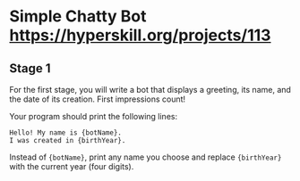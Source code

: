 # Simple Chatty Bot https://hyperskill.org/projects/113

## Stage 1
For the first stage, you will write a bot that displays a greeting, its name, and the date of its creation. First impressions count!

Your program should print the following lines:
```
Hello! My name is {botName}.
I was created in {birthYear}.
```
Instead of `{botName}`, print any name you choose and replace `{birthYear}` with the current year (four digits).
